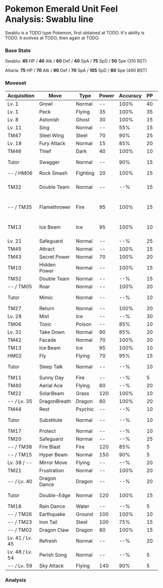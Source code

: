# Pokemon Emerald Unit Feel Analysis: Swablu line

Swablu is a TODO type Pokemon, first obtained at TODO. It's ability is TODO. It evolves at TODO, then again at TODO.

### Base Stats

Swablu: **45** HP / **40** Atk / **60** Def / **40** SpA / **75** SpD / **50** Spe (310 BST)

Altaria: **75** HP / **70** Atk / **90** Def / **70** SpA / **105** SpD / **80** Spe (490 BST)

### Moveset

|Acquisition    |Move        |Type    |Power|Accuracy|PP |Notes                    |
|---            |---         |---     |---  |---     |---|---                      |
|Lv. 1          |Growl       |Normal  |--   |100%    |40 |                         |
|Lv. 1          |Peck        |Flying  |35   |100%    |35 |                         |
|Lv. 8          |Astonish    |Ghost   |30   |100%    |15 |                         |
|Lv. 11         |Sing        |Normal  |--   |55%     |15 |                         |
|TM47           |Steel Wing  |Steel   |70   |90%     |25 |                         |
|Lv. 18         |Fury Attack |Normal  |15   |85%     |20 |                         |
|TM46           |Thief       |Dark    |40   |100%    |10 |                         |
|Tutor          |Swagger     |Normal  |--   |90%     |15 |Emerald only             |
|-- / HM06      |Rock Smash  |Fighting|20   |100%    |15 |                         |
|TM32           |Double Team |Normal  |--   |--%     |15 |Buy at Game Corner       |
|-- / TM35      |Flamethrower|Fire    |95   |100%    |15 |Buy at Game Corner       |
|TM13           |Ice Beam    |Ice     |95   |100%    |10 |Buy at Game Corner       |
|Lv. 21         |Safeguard   |Normal  |--   |--%     |25 |                         |
|TM45           |Attract     |Normal  |--   |100%    |15 |                         |
|TM43           |Secret Power|Normal  |70   |100%    |20 |                         |
|TM10           |Hidden Power|Normal  |--   |100%    |15 |                         |
|TM32           |Double Team |Normal  |--   |--%     |15 |                         |
|-- / TM05      |Roar        |Normal  |--   |100%    |20 |                         |
|Tutor          |Mimic       |Normal  |--   |--%     |10 |Emerald only             |
|TM27           |Return      |Normal  |--   |100%    |20 |                         |
|Lv. 28         |Mist        |Ice     |--   |--%     |30 |                         |
|TM06           |Toxic       |Poison  |--   |85%     |10 |                         |
|Lv. 31         |Take Down   |Normal  |90   |85%     |20 |                         |
|TM42           |Facade      |Normal  |70   |100%    |20 |                         |
|TM13           |Ice Beam    |Ice     |95   |100%    |10 |                         |
|HM02           |Fly         |Flying  |70   |95%     |15 |                         |
|Tutor          |Sleep Talk  |Normal  |--   |--%     |10 |Emerald only             |
|TM11           |Sunny Day   |Fire    |--   |--%     |5  |                         |
|TM40           |Aerial Ace  |Flying  |60   |--%     |20 |                         |
|TM22           |SolarBeam   |Grass   |120  |100%    |10 |                         |
|-- / Lv. 35    |DragonBreath|Dragon  |60   |100%    |20 |                         |
|TM44           |Rest        |Psychic |--   |--%     |10 |                         |
|Tutor          |Substitute  |Normal  |--   |--%     |10 |Emerald only             |
|TM17           |Protect     |Normal  |--   |--%     |10 |                         |
|TM20           |Safeguard   |Normal  |--   |--%     |25 |                         |
|-- / TM38      |Fire Blast  |Fire    |120  |85%     |5  |                         |
|-- / TM15      |Hyper Beam  |Normal  |150  |90%     |5  |                         |
|Lv. 38 / --    |Mirror Move |Flying  |--   |--%     |20 |                         |
|TM21           |Frustration |Normal  |--   |100%    |20 |                         |
|-- / Lv. 40    |Dragon Dance|Dragon  |--   |--%     |20 |                         |
|Tutor          |Double-Edge |Normal  |120  |100%    |15 |Emerald only             |
|TM18           |Rain Dance  |Water   |--   |--%     |5  |                         |
|-- / TM26      |Earthquake  |Ground  |100  |100%    |10 |                         |
|-- / TM23      |Iron Tail   |Steel   |100  |75%     |15 |                         |
|-- / TM02      |Dragon Claw |Dragon  |80   |100%    |15 |                         |
|Lv. 41 / Lv. 45|Refresh     |Normal  |--   |--%     |20 |                         |
|Lv. 48 / Lv. 54|Perish Song |Normal  |--   |--%     |5  |                         |
|-- / Lv. 59    |Sky Attack  |Flying  |140  |90%     |5  |                         |

### Analysis